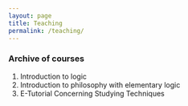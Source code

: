 ```yaml
---
layout: page
title: Teaching
permalink: /teaching/
---
```



### Archive of courses

1. Introduction to logic
2. Introduction to philosophy with elementary logic
3. E-Tutorial Concerning Studying Techniques